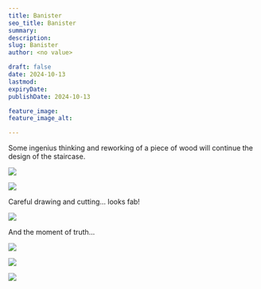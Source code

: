 ```yaml
---
title: Banister
seo_title: Banister
summary:
description:
slug: Banister
author: <no value>

draft: false
date: 2024-10-13
lastmod:
expiryDate:
publishDate: 2024-10-13

feature_image:
feature_image_alt:

---
```

Some ingenius thinking and reworking of a piece of wood will continue the design of the staircase.


![](/images/1177.jpeg)

![](/images/1182.jpeg)

Careful drawing and cutting... looks fab!

![](/images/1191.jpeg)

And the moment of truth...

![](/images/1193.jpeg)

![](/images/1194.jpeg)

![](/images/1197.jpeg)